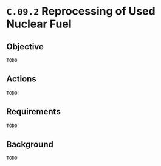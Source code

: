 # `C.09.2` Reprocessing of Used Nuclear Fuel

## Objective

`TODO`

## Actions

`TODO`

## Requirements

`TODO`

## Background

`TODO`